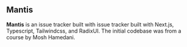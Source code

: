 ## Mantis 

**Mantis** is an issue tracker built with issue tracker built with Next.js, Typescript, Tailwindcss, and RadixUI. The initial codebase was from a course by Mosh Hamedani.
